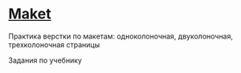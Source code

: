 # <a href="https://nastya880.github.io/Maket/">Maket</a>
Практика верстки по макетам: одноколоночная, двуколоночная, трехколоночная страницы


Задания по учебнику
